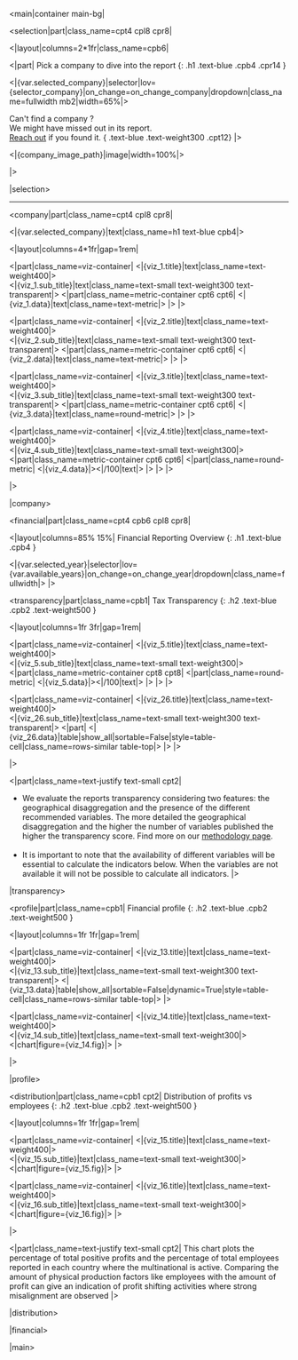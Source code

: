 <main|container main-bg|

<selection|part|class_name=cpt4 cpl8 cpr8|

<|layout|columns=2*1fr|class_name=cpb6|

<|part|
Pick a company to dive into the report
{: .h1 .text-blue .cpb4 .cpr14 }

<|{var.selected_company}|selector|lov={selector_company}|on_change=on_change_company|dropdown|class_name=fullwidth mb2|width=65%|>

Can't find a company ?<br/>
We might have missed out in its report.<br/>
[Reach out](/Contact) if you found it.
{ .text-blue .text-weight300 .cpt12}
|>

<|{company_image_path}|image|width=100%|>

|>

|selection>

<hr class="header-hr20"/>

<company|part|class_name=cpt4 cpl8 cpr8|

<|{var.selected_company}|text|class_name=h1 text-blue cpb4|>

<|layout|columns=4*1fr|gap=1rem|

<|part|class_name=viz-container|
<|{viz_1.title}|text|class_name=text-weight400|>
<br/>
<|{viz_1.sub_title}|text|class_name=text-small text-weight300 text-transparent|>
<|part|class_name=metric-container cpt6 cpt6|
<|{viz_1.data}|text|class_name=text-metric|>
|>
|>

<|part|class_name=viz-container|
<|{viz_2.title}|text|class_name=text-weight400|>
<br/>
<|{viz_2.sub_title}|text|class_name=text-small text-weight300 text-transparent|>
<|part|class_name=metric-container cpt6 cpt6|
<|{viz_2.data}|text|class_name=text-metric|>
|>
|>


<|part|class_name=viz-container|
<|{viz_3.title}|text|class_name=text-weight400|>
<br/>
<|{viz_3.sub_title}|text|class_name=text-small text-weight300 text-transparent|>
<|part|class_name=metric-container cpt6 cpt6|
<|{viz_3.data}|text|class_name=round-metric|>
|>
|>

<|part|class_name=viz-container|
<|{viz_4.title}|text|class_name=text-weight400|>
<br/>
<|{viz_4.sub_title}|text|class_name=text-small text-weight300|>
<|part|class_name=metric-container cpt6 cpt6|
<|part|class_name=round-metric|
<|{viz_4.data}|><|/100|text|>
|>
|>
|>

|>

|company>

<financial|part|class_name=cpt4 cpb6 cpl8 cpr8|

<|layout|columns=85% 15%|
Financial Reporting Overview
{: .h1 .text-blue .cpb4 }

<|{var.selected_year}|selector|lov={var.available_years}|on_change=on_change_year|dropdown|class_name=fullwidth|>
|>

<transparency|part|class_name=cpb1|
Tax Transparency
{: .h2 .text-blue .cpb2 .text-weight500 }

<|layout|columns=1fr 3fr|gap=1rem|

<|part|class_name=viz-container|
<|{viz_5.title}|text|class_name=text-weight400|>
<br/>
<|{viz_5.sub_title}|text|class_name=text-small text-weight300|>
<|part|class_name=metric-container cpt8 cpt8|
<|part|class_name=round-metric|
<|{viz_5.data}|><|/100|text|>
|>
|>
|>

<|part|class_name=viz-container|
<|{viz_26.title}|text|class_name=text-weight400|>
<br/>
<|{viz_26.sub_title}|text|class_name=text-small text-weight300 text-transparent|>
<|part|
<|{viz_26.data}|table|show_all|sortable=False|style=table-cell|class_name=rows-similar table-top|>
|>
|>

|>

<|part|class_name=text-justify text-small cpt2|
* We evaluate the reports transparency considering two features: the geographical disaggregation and the presence of 
the different recommended variables. The more detailed the geographical disaggregation and the higher the number of 
variables published the higher the transparency score. Find more on our [methodology page](/Methodology).
<br/><br/>
* It is important to note that the availability of different variables will be essential to calculate the indicators 
below. When the variables are not available it will not be possible to calculate all indicators.
|>

|transparency>

<profile|part|class_name=cpb1|
Financial profile
{: .h2 .text-blue .cpb2 .text-weight500 }

<|layout|columns=1fr 1fr|gap=1rem|

<|part|class_name=viz-container|
<|{viz_13.title}|text|class_name=text-weight400|>
<br/>
<|{viz_13.sub_title}|text|class_name=text-small text-weight300 text-transparent|>
<|{viz_13.data}|table|show_all|sortable=False|dynamic=True|style=table-cell|class_name=rows-similar table-top|>
|>

<|part|class_name=viz-container|
<|{viz_14.title}|text|class_name=text-weight400|>
<br/>
<|{viz_14.sub_title}|text|class_name=text-small text-weight300|>
<|chart|figure={viz_14.fig}|>
|>

|>

|profile>

<distribution|part|class_name=cpb1 cpt2|
Distribution of profits vs employees
{: .h2 .text-blue .cpb2 .text-weight500 }

<|layout|columns=1fr 1fr|gap=1rem|

<|part|class_name=viz-container|
<|{viz_15.title}|text|class_name=text-weight400|>
<br/>
<|{viz_15.sub_title}|text|class_name=text-small text-weight300|>
<|chart|figure={viz_15.fig}|>
|>

<|part|class_name=viz-container|
<|{viz_16.title}|text|class_name=text-weight400|>
<br/>
<|{viz_16.sub_title}|text|class_name=text-small text-weight300|>
<|chart|figure={viz_16.fig}|>
|>

|>

<|part|class_name=text-justify text-small cpt2|
This chart plots the percentage of total positive profits and the percentage of total employees reported in each 
country where the multinational is active. Comparing the amount of physical production factors like employees with 
the amount of profit can give an indication of profit shifting activities where strong misalignment are observed
|>

|distribution>

|financial>

|main>
